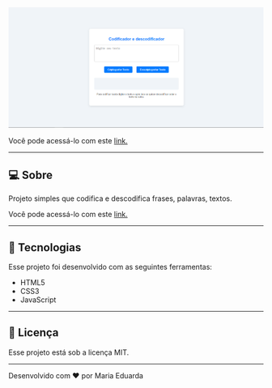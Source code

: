 ![img](https://github.com/d-araujof/Codificar_Texto/blob/2fb3645928c1e37121b5241118967f755894a3aa/img/Codificar_texto.png)

Você pode acessá-lo com este [link.](https://d-araujof.github.io/Codificar_Texto/)

---

## **💻 Sobre**

Projeto simples que codifica e descodifica frases, palavras, textos.

Você pode acessá-lo com este [link.](https://d-araujof.github.io/Codificar_Texto/)

---

## **🚀 Tecnologias**

Esse projeto foi desenvolvido com as seguintes ferramentas:

- HTML5
- CSS3
- JavaScript

---

## **📝 Licença**

Esse projeto está sob a licença MIT.

---

Desenvolvido com ❤️ por Maria Eduarda
